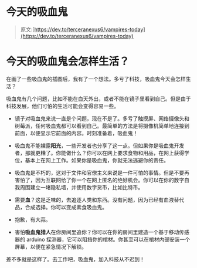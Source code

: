 # 今天的吸血鬼

> 原文:[https://dev.to/terceranexus6/vampires-today](https://dev.to/terceranexus6/vampires-today)

# [](#how-would-a-vampire-live-today)今天的吸血鬼会怎样生活？

在画了一些吸血鬼的插图后，我有了一个想法。多亏了科技，吸血鬼今天会怎样生活？

吸血鬼有几个问题，比如不能在白天外出，或者不能在镜子里看到自己。但是由于科技发展，他们可怕的生活可能会变得容易一些。

*   镜子对吸血鬼来说一直是个问题，现在不是了。多亏了触摸屏、网络摄像头和树莓派，任何吸血鬼都可以看到自己。最简单的方法是将摄像机简单地连接到前面，以便显示它前面的内容。时刻准备着，吸血鬼！

*   吸血鬼不能裸露**阳光**，一些开发者也分享了这一点。但如果你是吸血鬼开发者，那就更糟了。你能做什么？你可以在网上要求食物和用品，在网上获得学位，基本上在网上工作。如果你是吸血鬼，你就无法逃避你的责任。

*   吸血鬼是不朽的，这对于文件和官僚主义来说是一件可怕的事情。但是不要再害怕了，因为互联网给了你一个在网上匿名的绝好机会。你可以在你的数字自我周围建立一堵隐私墙，并使用数字货币，比如比特币。

*   需要**血**？这是乏味的，去追逐人类和东西。没有问题，因为已经有血液替代品，合成选择。你可以变成素食吸血鬼。

*   抱歉，有大蒜。

*   害怕**吸血鬼猎人**在你房间里追你？你可以在你的房间里建造一个基于移动传感器的 arduino 探测器，它可以阻挡你的棺材。你甚至可以在棺材内部安装一个屏幕，以便在紧急情况下解锁。

差不多就是这样了。去工作吧，吸血鬼，加入科技从不迟到！